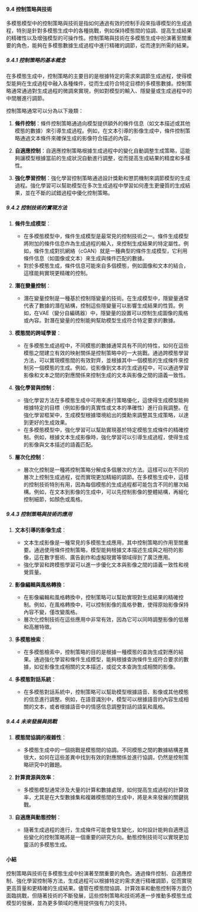 #### 9.4 控制策略與技術

多模態模型中的控制策略與技術是指如何通過有效的控制手段來指導模型的生成過程，特別是針對多模態生成中的各種挑戰，例如保持模態間的協調、提高生成結果的精確性以及增強模型的可操作性。控制策略與技術在多模態生成中扮演著至關重要的角色，能夠在多模態數據生成過程中進行精確的調節，從而達到所需的結果。

##### 9.4.1 控制策略的基本概念

在多模態生成中，控制策略的主要目的是根據特定的需求來調節生成過程，使得模型能夠在生成過程中融入各種條件，從而生成符合特定目標的多模態數據。控制策略通常通過對生成過程的微調來實現，例如對模型的輸入、隱變量或生成過程中的中間層進行調節。

控制策略通常可以分為以下幾類：

1. **條件控制**：條件控制策略通過向模型提供額外的條件信息（如文本描述或其他模態的數據）來引導生成過程。例如，在文本引導的影像生成中，條件控制策略通過文本條件來確保生成的影像符合描述的內容。

2. **自適應控制**：自適應控制策略根據生成過程中的變化自動調整生成策略，這能夠讓模型根據當前的生成狀況自動進行調整，從而提高生成結果的精度和多樣性。

3. **強化學習控制**：強化學習控制策略通過設計獎勳和懲罰機制來調節模型的生成過程。強化學習可以幫助模型在多次生成過程中學習如何產生更優質的生成結果，並在不斷的試錯過程中優化控制策略。

##### 9.4.2 控制技術的實現方法

1. **條件生成模型**：
   - 在多模態模型中，條件生成模型是最常見的控制技術之一。條件生成模型將附加的條件信息作為生成過程的輸入，來控制生成結果的特定屬性。例如，條件生成對抗網絡（cGAN）就是一種典型的條件生成模型，它利用條件信息（如圖像或文本）來生成與條件匹配的數據。
   - 對於多模態生成，條件信息可能來自多個模態，例如圖像和文本的結合，這樣能夠實現更精確的控制。

2. **潛在變量控制**：
   - 潛在變量控制是一種基於控制隱變量的技術。在生成模型中，隱變量通常代表了數據的潛在結構，控制這些隱變量可以影響生成結果的性質。例如，在VAE（變分自編碼器）中，隱變量的設置可以控制生成圖像的風格或內容。對潛在變量的控制能夠幫助模型生成符合特定要求的數據。

3. **模態間的跨域學習**：
   - 在多模態生成過程中，不同模態的數據通常具有不同的特性，如何在這些模態之間建立有效的映射關係是控制策略中的一大挑戰。通過跨模態學習方法，可以實現模態間的有效對齊，並根據其中一個模態的生成條件來控制另一個模態的生成。例如，從影像到文本的生成過程中，可以通過學習影像和文本之間的對應關係來控制生成的文本與影像之間的語義一致性。

4. **強化學習與控制**：
   - 強化學習方法在多模態生成中可用來進行策略優化，這使得生成模型能夠根據特定的目標（例如影像的真實性或文本的準確性）進行自我調整。在強化學習框架中，生成模型根據環境給出的獎勳來調整其生成策略，以達到更好的生成效果。
   - 在多模態模型中，強化學習可以幫助實現基於特定模態生成條件的精確控制。例如，根據文本生成影像時，強化學習可以引導生成過程，使得生成的影像與文本描述的語義匹配。

5. **層次化控制**：
   - 層次化控制是一種將控制策略分解成多個層次的方法。這樣可以在不同的層次上控制生成過程，從而實現更加精細的調節。在多模態生成中，這樣的控制技術特別有用，因為每個模態的生成過程都可能包含不同的層次結構。例如，在文本到影像的生成中，可以先控制影像的整體結構，再細化控制細節，如顏色或風格。

##### 9.4.3 控制策略與技術的應用

1. **文本引導的影像生成**：
   - 文本生成影像是一種常見的多模態生成應用，其中控制策略的作用至關重要。通過使用條件控制策略，模型能夠根據文本描述生成與之相符的影像，這在數字藝術、廣告創作和虛擬現實等領域得到了廣泛應用。
   - 強化學習和跨模態學習可以進一步優化文本與影像之間的語義一致性和視覺質量。

2. **影像編輯與風格轉換**：
   - 在影像編輯和風格轉換中，控制策略可以幫助實現對生成結果的精確控制。例如，在風格轉換中，可以控制影像的風格參數，使得原始影像保持內容不變，僅改變風格。
   - 層次化控制技術在這些應用中非常有效，因為它可以同時調整影像的低層和高層特徵。

3. **多模態檢索**：
   - 在多模態檢索中，控制策略的目的是根據一種模態的查詢生成對應的結果。通過強化學習和條件生成模型，能夠根據查詢條件生成符合要求的數據，如從影像生成相關的文本描述，或從文本查詢生成相關的影像。

4. **多模態對話系統**：
   - 在多模態對話系統中，控制策略可以幫助模型根據語音、影像或其他模態的信息進行調整。例如，在語音識別中，模型可以根據語音的內容生成相關的文本，或者根據語音中的情感信息調整對話的語氣和風格。

##### 9.4.4 未來發展與挑戰

1. **模態間協調的複雜性**：
   - 多模態生成中的一個挑戰是模態間的協調。不同模態之間的數據結構差異很大，如何在這些差異中找到有效的對應關係並進行協調，仍然是控制策略研究中的難題。

2. **計算資源與效率**：
   - 多模態模型通常涉及大量的計算和數據處理，如何提高生成過程的計算效率，尤其是在大型數據集和複雜模態間的生成中，將是未來發展的關鍵挑戰。

3. **自適應與動態控制**：
   - 隨著生成過程的進行，生成條件可能會發生變化，如何設計能夠自適應這些變化的控制策略將是一個重要的研究方向。動態控制技術可以實現更加靈活的多模態生成。

#### 小結

控制策略與技術在多模態生成中扮演著至關重要的角色。通過條件控制、自適應控制、強化學習控制等方法，生成過程可以根據特定的需求進行精確調節，從而實現更高質量和更精確的生成結果。儘管在模態間協調、計算效率和動態控制等方面仍面臨挑戰，但隨著技術的不斷發展，這些控制策略和技術將進一步推動多模態生成模型的發展，並為更多領域的應用提供強有力的支持。